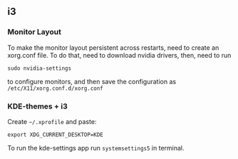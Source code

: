 ## i3
### Monitor Layout
To make the monitor layout persistent across restarts, need to create an xorg.conf file. To do that, need to download nvidia drivers, then, need to run
```
sudo nvidia-settings
```
to configure monitors, and then save the configuration as `/etc/X11/xorg.conf.d/xorg.conf`

### KDE-themes + i3
Create `~/.xprofile` and paste:
```
export XDG_CURRENT_DESKTOP=KDE
```
To run the kde-settings app run `systemsettings5` in terminal.
